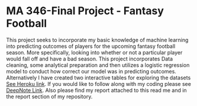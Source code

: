# MA 346-Final Project - Fantasy Football
 
This project seeks to incorporate my basic knowledge of machine learning into predicting outcomes of players for the upcoming fantasy football season. More specifically, looking into whether or not a particular player would fall off and have a bad season. This project incorporates Data cleaning, some analytical preparation and then utilizes a logistic regression model to conduct how correct our model was in predicting outcomes. Alternatively I have created two interactive tables for exploring the datasets [See Heroku link](https://fantasyfootball2311.herokuapp.com/). If you would like to follow along with my coding please see [DeepNote Link](https://deepnote.com/project/Final-Project-MA-346-ZDnv4K7BSyuvUuPS3WDOuQ/%2Fnotebook.ipynb). Also please find my report attached to this read me and in the report section of my repository.
